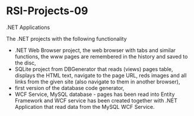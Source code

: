 RSI-Projects-09
===============

.NET Applications

The .NET projects with the following functionality
- .NET Web Browser project, the web browser with tabs and similar functions, the www pages are remembered in the history and saved to the disc,
- SQLite project from DBGenerator that reads (views) pages table, displays the HTML text, navigate to the page URL, reds images and all links from the given site (also navigate to them in another browser),
- first version of the database code generator,
- WCF Service, MySQL database - pages has been read into Entity Framework and WCF service has been created together with .NET Application that read data from the MySQL WCF Service.
